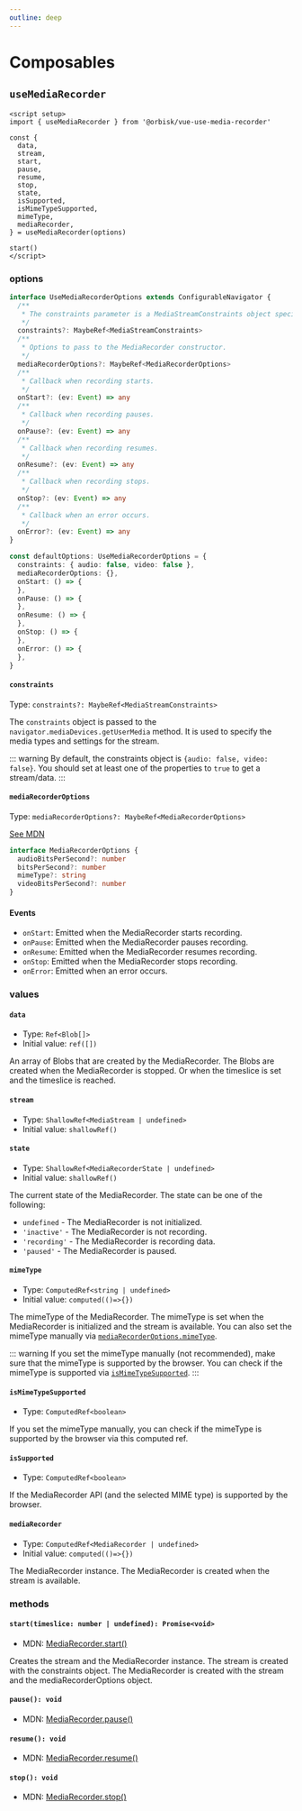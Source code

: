 ```yaml
---
outline: deep
---
```


# Composables

## `useMediaRecorder`

```vue
<script setup>
import { useMediaRecorder } from '@orbisk/vue-use-media-recorder'

const {
  data,
  stream,
  start,
  pause,
  resume,
  stop,
  state,
  isSupported,
  isMimeTypeSupported,
  mimeType,
  mediaRecorder,
} = useMediaRecorder(options)

start()
</script>
```

### options

```ts
interface UseMediaRecorderOptions extends ConfigurableNavigator {
  /**
   * The constraints parameter is a MediaStreamConstraints object specifying the types of media to request, along with any requirements for each type.
   */
  constraints?: MaybeRef<MediaStreamConstraints>
  /**
   * Options to pass to the MediaRecorder constructor.
   */
  mediaRecorderOptions?: MaybeRef<MediaRecorderOptions>
  /**
   * Callback when recording starts.
   */
  onStart?: (ev: Event) => any
  /**
   * Callback when recording pauses.
   */
  onPause?: (ev: Event) => any
  /**
   * Callback when recording resumes.
   */
  onResume?: (ev: Event) => any
  /**
   * Callback when recording stops.
   */
  onStop?: (ev: Event) => any
  /**
   * Callback when an error occurs.
   */
  onError?: (ev: Event) => any
}
```

```ts
const defaultOptions: UseMediaRecorderOptions = {
  constraints: { audio: false, video: false },
  mediaRecorderOptions: {},
  onStart: () => {
  },
  onPause: () => {
  },
  onResume: () => {
  },
  onStop: () => {
  },
  onError: () => {
  },
}
```

#### `constraints`

Type: `constraints?: MaybeRef<MediaStreamConstraints>`

The `constraints` object is passed to the `navigator.mediaDevices.getUserMedia` method. It is used to specify the media
types and settings for the stream.

::: warning
By default, the constraints object is `{audio: false, video: false}`. You should set at least one of the properties to
`true` to get a stream/data.
:::

#### `mediaRecorderOptions`

Type: `mediaRecorderOptions?: MaybeRef<MediaRecorderOptions>`

[See MDN](https://developer.mozilla.org/en-US/docs/Web/API/MediaRecorder/MediaRecorder#options)

```ts
interface MediaRecorderOptions {
  audioBitsPerSecond?: number
  bitsPerSecond?: number
  mimeType?: string
  videoBitsPerSecond?: number
}
```

#### Events

- `onStart`: Emitted when the MediaRecorder starts recording.
- `onPause`: Emitted when the MediaRecorder pauses recording.
- `onResume`: Emitted when the MediaRecorder resumes recording.
- `onStop`: Emitted when the MediaRecorder stops recording.
- `onError`: Emitted when an error occurs.

### values

#### `data`

- Type: `Ref<Blob[]>`
- Initial value: `ref([])`

An array of Blobs that are created by the MediaRecorder. The Blobs are created when the MediaRecorder is stopped. Or
when the timeslice is set and the timeslice is reached.

#### `stream`

- Type: `ShallowRef<MediaStream | undefined>`
- Initial value: `shallowRef()`

#### `state`

- Type: `ShallowRef<MediaRecorderState | undefined>`
- Initial value: `shallowRef()`

The current state of the MediaRecorder. The state can be one of the following:

- `undefined` - The MediaRecorder is not initialized.
- `'inactive'` - The MediaRecorder is not recording.
- `'recording'` - The MediaRecorder is recording data.
- `'paused'` - The MediaRecorder is paused.

#### `mimeType`

- Type: `ComputedRef<string | undefined>`
- Initial value: `computed(()=>{})`

The mimeType of the MediaRecorder. The mimeType is set when the MediaRecorder is initialized and the stream is
available. You can also set the mimeType manually via [`mediaRecorderOptions.mimeType`](#mediarecorderoptions).

::: warning
If you set the mimeType manually (not recommended), make sure that the mimeType is supported by the browser. You can
check if the mimeType
is supported via [`isMimeTypeSupported`](#ismimetypesupported).
:::

#### `isMimeTypeSupported`

- Type: `ComputedRef<boolean>`

If you set the mimeType manually, you can check if the mimeType is supported by the browser via this computed ref.

#### `isSupported`

- Type: `ComputedRef<boolean>`

If the MediaRecorder API (and the selected MIME type) is supported by the browser.

#### `mediaRecorder`

- Type: `ComputedRef<MediaRecorder | undefined>`
- Initial value: `computed(()=>{})`

The MediaRecorder instance. The MediaRecorder is created when the stream is available.

### methods

#### `start(timeslice: number | undefined): Promise<void>`

- MDN: [MediaRecorder.start()](https://developer.mozilla.org/en-US/docs/Web/API/MediaRecorder/start)

Creates the stream and the MediaRecorder instance. The stream is created with the constraints object. The MediaRecorder
is created with the stream and the mediaRecorderOptions object.

#### `pause(): void`

- MDN: [MediaRecorder.pause()](https://developer.mozilla.org/en-US/docs/Web/API/MediaRecorder/pause)

#### `resume(): void`

- MDN: [MediaRecorder.resume()](https://developer.mozilla.org/en-US/docs/Web/API/MediaRecorder/resume)

#### `stop(): void`

- MDN: [MediaRecorder.stop()](https://developer.mozilla.org/en-US/docs/Web/API/MediaRecorder/stop)
